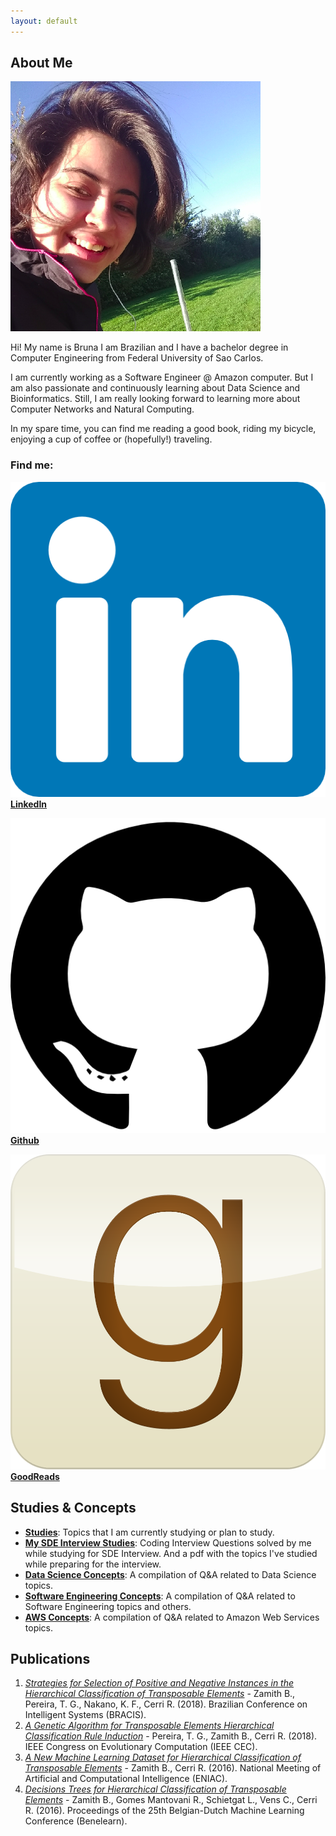 ```yaml
---
layout: default
---
```


## About Me

<img class="profile-picture" src="profile.png">

Hi! My name is Bruna I am Brazilian and I have a bachelor degree in Computer Engineering from Federal University of Sao Carlos.

I am currently working as a Software Engineer @ Amazon computer. But I am also passionate and continuously learning about Data Science and Bioinformatics. Still, I am really looking forward to learning more about Computer Networks and Natural Computing.

In my spare time, you can find me reading a good book, riding my bicycle, enjoying a cup of coffee or (hopefully!) traveling.

### Find me:

[<img class="logo-picture" src="linkedinLogo.png"> **LinkedIn**](https://www.linkedin.com/in/bruna-zamith/) 

[<img class="logo-picture" src="githubLogo.png"> **Github**](https://github.com/bzamith) 

[<img class="logo-picture" src="goodreadsLogo.png">**GoodReads**](https://www.goodreads.com/user/show/93100732-bruna-zamith)

## Studies & Concepts

- [**Studies**](studies): Topics that I am currently studying or plan to study.
- [**My SDE Interview Studies**](https://github.com/bzamith/MySDEInterviewStudies): Coding Interview Questions solved by me while studying for SDE Interview. And a pdf with the topics I've studied while preparing for the interview.
- [**Data Science Concepts**](DSconcepts): A compilation of Q&A related to Data Science topics.
- [**Software Engineering Concepts**](SEconcepts): A compilation of Q&A related to Software Engineering topics and others.
- [**AWS Concepts**](AWSconcepts): A compilation of Q&A related to Amazon Web Services topics.

## Publications

1. [*Strategies for Selection of Positive and Negative Instances in the Hierarchical Classification of Transposable Elements*](https://ieeexplore.ieee.org/document/8575650) - Zamith B., Pereira, T. G., Nakano, K. F., Cerri R. (2018). Brazilian Conference on Intelligent Systems (BRACIS).
2. [*A Genetic Algorithm for Transposable Elements Hierarchical Classification Rule Induction*](https://ieeexplore.ieee.org/document/8477642) - Pereira, T. G., Zamith B., Cerri R. (2018). IEEE Congress on Evolutionary Computation (IEEE CEC).
3. [*A New Machine Learning Dataset for Hierarchical Classification of Transposable Elements*](https://www.cin.ufpe.br/~rbcp/bracis-papers/ENIAC/Sessao%20de%20Posters/A%20New%20Machine%20Learning%20Dataset%20for%20Hierarchical%20Classification%20of%20Transposable%20Elements.pdf) - Zamith B., Cerri R. (2016). National Meeting of Artificial and Computational Intelligence (ENIAC).
4. [*Decisions Trees for Hierarchical Classification of Transposable Elements*](https://www.kuleuven-kulak.be/benelearn/papers/Benelearn_2016_paper_57.pdf) - Zamith B., Gomes Mantovani R., Schietgat L., Vens C., Cerri R. (2016). Proceedings of the 25th Belgian-Dutch Machine Learning Conference (Benelearn).

